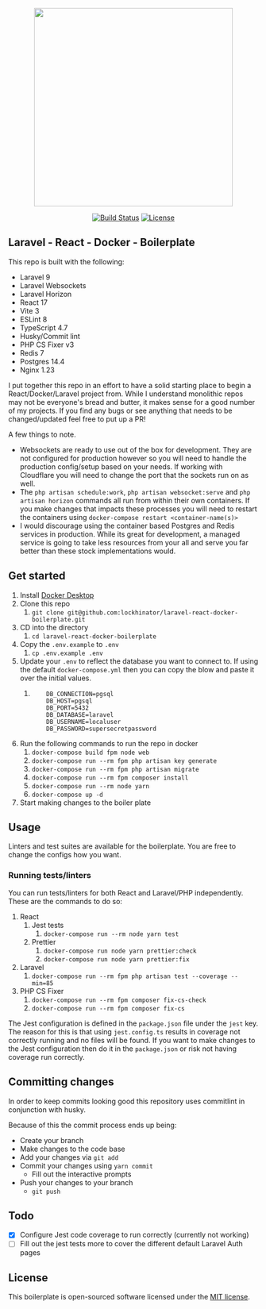 <p align="center"><a href="https://laravel.com" target="_blank"><img src="https://raw.githubusercontent.com/laravel/art/master/logo-lockup/5%20SVG/2%20CMYK/1%20Full%20Color/laravel-logolockup-cmyk-red.svg" width="400"></a></p>

<p align="center">
<a href="https://github.com/lockhinator/laravel-react-docker-boilerplate/actions?query=branch%3Amain++"><img src="https://img.shields.io/github/workflow/status/lockhinator/laravel-react-docker-boilerplate/tests/main" alt="Build Status"></a>
<a href="https://opensource.org/licenses/MIT"><img src="https://img.shields.io/packagist/l/laravel/framework" alt="License"></a>
</p>

## Laravel - React - Docker - Boilerplate

This repo is built with the following:
- Laravel 9
- Laravel Websockets
- Laravel Horizon
- React 17
- Vite 3
- ESLint 8
- TypeScript 4.7
- Husky/Commit lint
- PHP CS Fixer v3
- Redis 7
- Postgres 14.4
- Nginx 1.23

I put together this repo in an effort to have a solid starting place to begin a React/Docker/Laravel project from. 
While I understand monolithic repos may not be everyone's bread and butter, it makes sense for a good number of my projects.
If you find any bugs or see anything that needs to be changed/updated feel free to put up a PR!

A few things to note. 

- Websockets are ready to use out of the box for development. They are not configured for production however so you will
need to handle the production config/setup based on your needs. If working with Cloudflare you will need to change the
port that the sockets run on as well.
- The `php artisan schedule:work`, `php artisan websocket:serve` and `php artisan horizon` commands all run from within 
their own containers. If you make changes that impacts these processes you will need to restart the containers using 
`docker-compose restart <container-name(s)>`
- I would discourage using the container based Postgres and Redis services in production. While its great for development, 
a managed service is going to take less resources from your all and serve you far better than these stock implementations
would.

## Get started

1. Install [Docker Desktop](https://docs.docker.com/desktop/#download-and-install) 
2. Clone this repo
   1. `git clone git@github.com:lockhinator/laravel-react-docker-boilerplate.git`
3. CD into the directory
   1. `cd laravel-react-docker-boilerplate`
4. Copy the `.env.example` to `.env`
   1. `cp .env.example .env`
5. Update your `.env` to reflect the database you want to connect to. If using the default `docker-compose.yml` then you can copy the blow and paste it over the initial values.
   1. ```dotenv
          DB_CONNECTION=pgsql
          DB_HOST=pgsql
          DB_PORT=5432
          DB_DATABASE=laravel
          DB_USERNAME=localuser
          DB_PASSWORD=supersecretpassword
      ```
6. Run the following commands to run the repo in docker
   1. `docker-compose build fpm node web`
   2. `docker-compose run --rm fpm php artisan key generate`
   3. `docker-compose run --rm fpm php artisan migrate`
   4. `docker-compose run --rm fpm composer install`
   5. `docker-compose run --rm node yarn`
   6. `docker-compose up -d`
7. Start making changes to the boiler plate

## Usage

Linters and test suites are available for the boilerplate. You are free to change the configs how you want.

### Running tests/linters

You can run tests/linters for both React and Laravel/PHP independently. These are the commands to do so:
1. React
   1. Jest tests
      1. `docker-compose run --rm node yarn test`
   2. Prettier
      1. `docker-compose run node yarn prettier:check`
      2. `docker-compose run node yarn prettier:fix`
2. Laravel
   1. `docker-compose run --rm fpm php artisan test --coverage --min=85`
3. PHP CS Fixer
   1. `docker-compose run --rm fpm composer fix-cs-check`
   2. `docker-compose run --rm fpm composer fix-cs`

The Jest configuration is defined in the `package.json` file under the `jest` key.
The reason for this is that using `jest.config.ts` results in coverage not correctly running and no files will be found.
If you want to make changes to the Jest configuration then do it in the `package.json` or risk not having coverage run correctly.

## Committing changes

In order to keep commits looking good this repository uses commitlint in conjunction with husky. 

Because of this the commit process ends up being:
- Create your branch
- Make changes to the code base
- Add your changes via `git add`
- Commit your changes using `yarn commit`
  - Fill out the interactive prompts
- Push your changes to your branch
  - `git push`

## Todo

- [x] Configure Jest code coverage to run correctly (currently not working)
- [ ] Fill out the jest tests more to cover the different default Laravel Auth pages

## License

This boilerplate is open-sourced software licensed under the [MIT license](https://opensource.org/licenses/MIT).
